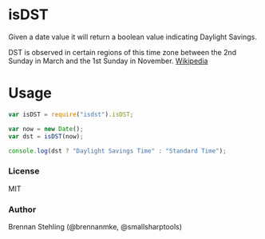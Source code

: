 isDST
=====

Given a date value it will return a boolean value indicating Daylight Savings.

DST is observed in certain regions of this time zone between the 2nd Sunday
in March and the 1st Sunday in November. [Wikipedia](https://en.wikipedia.org/wiki/Central_Time_Zone)

Usage
=====

````js
var isDST = require("isdst").isDST;

var now = new Date();
var dst = isDST(now);

console.log(dst ? "Daylight Savings Time" : "Standard Time");
````

### License

MIT

### Author

Brennan Stehling (@brennanmke, @smallsharptools)
